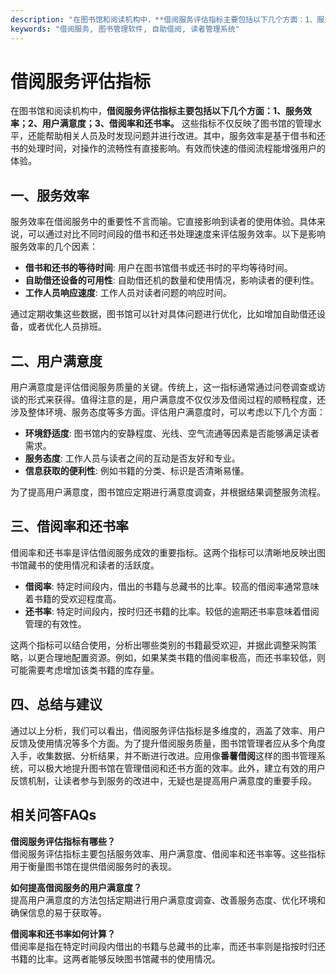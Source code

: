 ```yaml
---
description: "在图书馆和阅读机构中，**借阅服务评估指标主要包括以下几个方面：1、服务效率；2、用户满意度；3、借阅率和还书率。** 这些指标不仅反映了图书馆的管理水平，还能帮助相关人员及时发现问题并进行改进。其中，服务效率是基于借书和还书的处理时间，对操作的流畅性有直接影响。有效而快速的借阅流程能增强用户的体验。"
keywords: "借阅服务, 图书管理软件, 自助借阅, 读者管理系统"
---
```

# 借阅服务评估指标

在图书馆和阅读机构中，**借阅服务评估指标主要包括以下几个方面：1、服务效率；2、用户满意度；3、借阅率和还书率。** 这些指标不仅反映了图书馆的管理水平，还能帮助相关人员及时发现问题并进行改进。其中，服务效率是基于借书和还书的处理时间，对操作的流畅性有直接影响。有效而快速的借阅流程能增强用户的体验。

## 一、服务效率

服务效率在借阅服务中的重要性不言而喻。它直接影响到读者的使用体验。具体来说，可以通过对比不同时间段的借书和还书处理速度来评估服务效率。以下是影响服务效率的几个因素：

- **借书和还书的等待时间**: 用户在图书馆借书或还书时的平均等待时间。
- **自助借还设备的可用性**: 自助借还机的数量和使用情况，影响读者的便利性。
- **工作人员响应速度**: 工作人员对读者问题的响应时间。

通过定期收集这些数据，图书馆可以针对具体问题进行优化，比如增加自助借还设备，或者优化人员排班。

## 二、用户满意度

用户满意度是评估借阅服务质量的关键。传统上，这一指标通常通过问卷调查或访谈的形式来获得。值得注意的是，用户满意度不仅仅涉及借阅过程的顺畅程度，还涉及整体环境、服务态度等多方面。评估用户满意度时，可以考虑以下几个方面：

- **环境舒适度**: 图书馆内的安静程度、光线、空气流通等因素是否能够满足读者需求。
- **服务态度**: 工作人员与读者之间的互动是否友好和专业。
- **信息获取的便利性**: 例如书籍的分类、标识是否清晰易懂。

为了提高用户满意度，图书馆应定期进行满意度调查，并根据结果调整服务流程。

## 三、借阅率和还书率

借阅率和还书率是评估借阅服务成效的重要指标。这两个指标可以清晰地反映出图书馆藏书的使用情况和读者的活跃度。

- **借阅率**: 特定时间段内，借出的书籍与总藏书的比率。较高的借阅率通常意味着书籍的受欢迎程度高。
- **还书率**: 特定时间段内，按时归还书籍的比率。较低的逾期还书率意味着借阅管理的有效性。

这两个指标可以结合使用，分析出哪些类别的书籍最受欢迎，并据此调整采购策略，以更合理地配置资源。例如，如果某类书籍的借阅率极高，而还书率较低，则可能需要考虑增加该类书籍的库存量。

## 四、总结与建议

通过以上分析，我们可以看出，借阅服务评估指标是多维度的，涵盖了效率、用户反馈及使用情况等多个方面。为了提升借阅服务质量，图书馆管理者应从多个角度入手，收集数据、分析结果，并不断进行改进。应用像**番薯借阅**这样的图书管理系统，可以极大地提升图书馆在管理借阅和还书方面的效率。此外，建立有效的用户反馈机制，让读者参与到服务的改进中，无疑也是提高用户满意度的重要手段。

## 相关问答FAQs

**借阅服务评估指标有哪些？**  
借阅服务评估指标主要包括服务效率、用户满意度、借阅率和还书率等。这些指标用于衡量图书馆在提供借阅服务时的表现。

**如何提高借阅服务的用户满意度？**  
提高用户满意度的方法包括定期进行用户满意度调查、改善服务态度、优化环境和确保信息的易于获取等。

**借阅率和还书率如何计算？**  
借阅率是指在特定时间段内借出的书籍与总藏书的比率，而还书率则是指按时归还书籍的比率。这两者能够反映图书馆藏书的使用情况。
